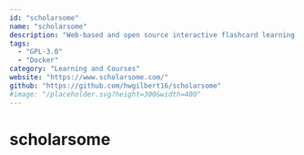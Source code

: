```yaml
---
id: "scholarsome"
name: "scholarsome"
description: "Web-based and open source interactive flashcard learning software studying for the masses."
tags:
  - "GPL-3.0"
  - "Docker"
category: "Learning and Courses"
website: "https://www.scholarsome.com/"
github: "https://github.com/hwgilbert16/scholarsome"
#image: "/placeholder.svg?height=300&width=400"
---
```


# scholarsome
